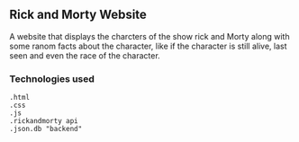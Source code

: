 ## Rick and Morty Website

A website that displays the charcters of the show rick and Morty
along with some ranom facts about the character, like if the 
character is still alive, last seen and even the race of the 
character.

### Technologies used
    .html
    .css
    .js
    .rickandmorty api
    .json.db "backend"

